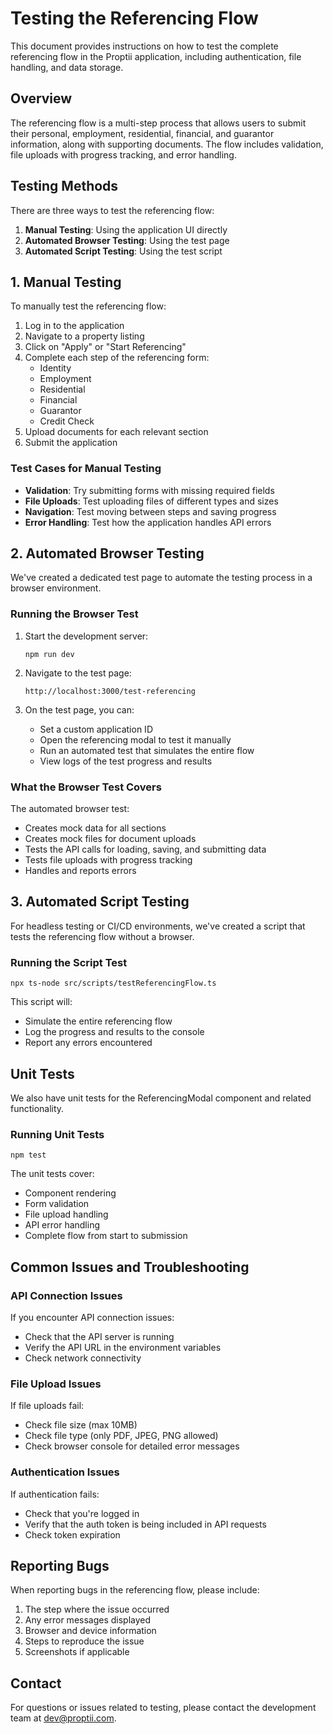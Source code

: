 # Testing the Referencing Flow

This document provides instructions on how to test the complete referencing flow in the Proptii application, including authentication, file handling, and data storage.

## Overview

The referencing flow is a multi-step process that allows users to submit their personal, employment, residential, financial, and guarantor information, along with supporting documents. The flow includes validation, file uploads with progress tracking, and error handling.

## Testing Methods

There are three ways to test the referencing flow:

1. **Manual Testing**: Using the application UI directly
2. **Automated Browser Testing**: Using the test page
3. **Automated Script Testing**: Using the test script

## 1. Manual Testing

To manually test the referencing flow:

1. Log in to the application
2. Navigate to a property listing
3. Click on "Apply" or "Start Referencing"
4. Complete each step of the referencing form:
   - Identity
   - Employment
   - Residential
   - Financial
   - Guarantor
   - Credit Check
5. Upload documents for each relevant section
6. Submit the application

### Test Cases for Manual Testing

- **Validation**: Try submitting forms with missing required fields
- **File Uploads**: Test uploading files of different types and sizes
- **Navigation**: Test moving between steps and saving progress
- **Error Handling**: Test how the application handles API errors

## 2. Automated Browser Testing

We've created a dedicated test page to automate the testing process in a browser environment.

### Running the Browser Test

1. Start the development server:
   ```
   npm run dev
   ```

2. Navigate to the test page:
   ```
   http://localhost:3000/test-referencing
   ```

3. On the test page, you can:
   - Set a custom application ID
   - Open the referencing modal to test it manually
   - Run an automated test that simulates the entire flow
   - View logs of the test progress and results

### What the Browser Test Covers

The automated browser test:
- Creates mock data for all sections
- Creates mock files for document uploads
- Tests the API calls for loading, saving, and submitting data
- Tests file uploads with progress tracking
- Handles and reports errors

## 3. Automated Script Testing

For headless testing or CI/CD environments, we've created a script that tests the referencing flow without a browser.

### Running the Script Test

```
npx ts-node src/scripts/testReferencingFlow.ts
```

This script will:
- Simulate the entire referencing flow
- Log the progress and results to the console
- Report any errors encountered

## Unit Tests

We also have unit tests for the ReferencingModal component and related functionality.

### Running Unit Tests

```
npm test
```

The unit tests cover:
- Component rendering
- Form validation
- File upload handling
- API error handling
- Complete flow from start to submission

## Common Issues and Troubleshooting

### API Connection Issues

If you encounter API connection issues:
- Check that the API server is running
- Verify the API URL in the environment variables
- Check network connectivity

### File Upload Issues

If file uploads fail:
- Check file size (max 10MB)
- Check file type (only PDF, JPEG, PNG allowed)
- Check browser console for detailed error messages

### Authentication Issues

If authentication fails:
- Check that you're logged in
- Verify that the auth token is being included in API requests
- Check token expiration

## Reporting Bugs

When reporting bugs in the referencing flow, please include:
1. The step where the issue occurred
2. Any error messages displayed
3. Browser and device information
4. Steps to reproduce the issue
5. Screenshots if applicable

## Contact

For questions or issues related to testing, please contact the development team at dev@proptii.com. 